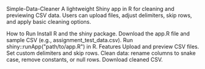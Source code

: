 Simple-Data-Cleaner
A lightweight Shiny app in R for cleaning and previewing CSV data. Users can upload files, adjust delimiters, skip rows, and apply basic cleaning options.

How to Run
Install R and the shiny package.
Download the app.R file and sample CSV (e.g., assignment_test_data.csv).
Run shiny::runApp("path/to/app.R") in R.
Features
Upload and preview CSV files.
Set custom delimiters and skip rows.
Clean data: rename columns to snake case, remove constants, or null rows.
Download cleaned CSV.
